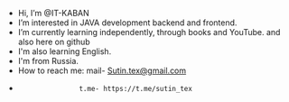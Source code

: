 -  Hi, I’m @IT-KABAN
-  I’m interested in JAVA development backend and frontend.
-  I’m currently learning independently, through books and YouTube. and also here on github
-  I'm also learning English. 
-  I'm from Russia.
-  How to reach me:  mail- Sutin.tex@gmail.com   
-                    t.me- https://t.me/sutin_tex

<!---
IT-KABAN/IT-KABAN is a ✨ special ✨ repository because its `README.md` (this file) appears on your GitHub profile.
You can click the Preview link to take a look at your changes.
--->
